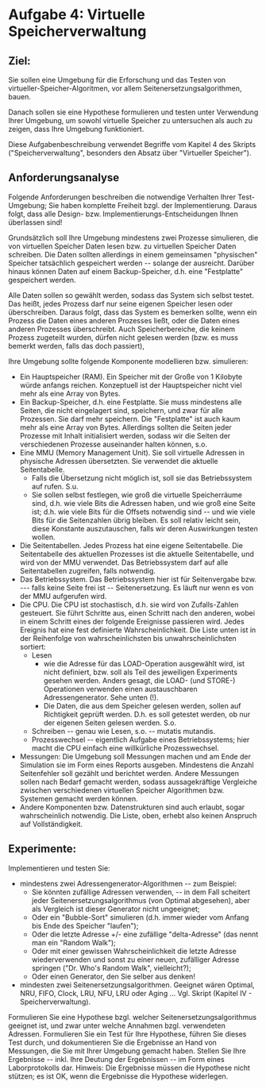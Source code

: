 # Aufgabe 4: Virtuelle Speicherverwaltung

## Ziel:

Sie sollen eine Umgebung für die Erforschung und das Testen von virtueller-Speicher-Algoritmen, vor allem Seitenersetzungsalgorithmen, bauen.

Danach sollen sie eine Hypothese formulieren und testen unter Verwendung Ihrer Umgebung, um sowohl virtuelle Speicher zu untersuchen als auch zu zeigen, dass Ihre Umgebung funktioniert.

Diese Aufgabenbeschreibung verwendet Begriffe vom Kapitel 4 des Skripts ("Speicherverwaltung", besonders den Absatz über "Virtueller Speicher").

## Anforderungsanalyse

Folgende Anforderungen beschreiben die notwendige Verhalten Ihrer Test-Umgebung; Sie haben komplette Freiheit bzgl. der Implementierung. Daraus folgt, dass alle Design- bzw. Implementierungs-Entscheidungen Ihnen überlassen sind!

Grundsätzlich soll Ihre Umgebung mindestens zwei Prozesse simulieren, die von virtuellen Speicher Daten lesen bzw. zu virtuellen Speicher Daten schreiben.  Die Daten sollten allerdings in einem gemeinsamen "physischen" Speicher tatsächlich gespeichert werden -- solange der ausreicht. Darüber hinaus können Daten auf einem Backup-Speicher, d.h. eine "Festplatte" gespeichert werden.

Alle Daten sollen so gewählt werden, sodass das System sich selbst testet. Das heißt, jedes Prozess darf nur seine eigenen Speicher lesen oder überschreiben. Daraus folgt, dass das System es bemerken sollte, wenn ein Prozess die Daten eines anderen Prozesses ließt, oder die Daten eines anderen Prozesses überschreibt.  Auch Speicherbereiche, die keinem Prozess zugeteilt wurden, dürfen nicht gelesen werden (bzw. es muss bemerkt werden, falls das doch passiert),

Ihre Umgebung sollte folgende Komponente modellieren bzw. simulieren:

* Ein Hauptspeicher (RAM).  Ein Speicher mit der Große von 1 Kilobyte würde anfangs reichen.  Konzeptuell ist der Hauptspeicher nicht viel mehr als eine Array von Bytes.
* Ein Backup-Speicher, d.h. eine Festplatte.  Sie muss mindestens alle Seiten, die nicht eingelagert sind, speichern, und zwar für alle Prozessen. Sie darf mehr speichern. Die "Festplatte" ist auch kaum mehr als eine Array von Bytes.  Allerdings sollten die Seiten jeder Prozesse mit Inhalt initialisiert werden, sodass wir die Seiten der verschiedenen Prozesse auseinander halten können, s.o.
* Eine MMU (Memory Management Unit).  Sie soll virtuelle Adressen in physische Adressen übersetzten. Sie verwendet die aktuelle Seitentabelle. 
  * Falls die Übersetzung nicht möglich ist, soll sie das Betriebssystem auf rufen. S.u. 
  * Sie sollen selbst festlegen, wie groß die virtuelle Speicherräume sind, d.h. wie viele Bits die Adressen haben, und wie groß eine Seite ist; d.h. wie viele Bits für die Offsets notwendig sind -- und wie viele Bits für die Seitenzahlen übrig bleiben. Es soll relativ leicht sein, diese Konstante auszutauschen, falls wir deren Auswirkungen testen wollen.
* Die Seitentabellen. Jedes Prozess hat eine eigene Seitentabelle. Die Seitentabelle des aktuellen Prozesses ist die aktuelle Seitentabelle, und wird von der MMU verwendet.  Das Betriebssystem darf auf alle Seitentabellen zugreifen, falls notwendig.
* Das Betriebssystem. Das Betriebssystem hier ist für Seitenvergabe bzw. --- falls keine Seite frei ist -- Seitenersetzung.  Es läuft nur wenn es von der MMU aufgerufen wird. 
* Die CPU.  Die CPU ist stochastisch, d.h. sie wird von Zufalls-Zahlen gesteuert. Sie führt Schritte aus, einen Schritt nach den anderen, wobei in einem Schritt eines der folgende Ereignisse passieren wird. Jedes Ereignis hat eine fest definierte Wahrscheinlichkeit. Die Liste unten ist in der Reihenfolge von wahrscheinlichsten bis unwahrscheinlichsten sortiert:
  * Lesen
    * wie die Adresse für das LOAD-Operation ausgewählt wird, ist nicht definiert, bzw. soll als Teil des jeweiligen Experiments gesehen werden. Anders gesagt, die LOAD- (und STORE-) Operationen verwenden einen austauschbaren Adressengenerator. Sehe unten (!).
    * Die Daten, die aus dem Speicher gelesen werden, sollen auf Richtigkeit geprüft werden. D.h. es soll getestet werden, ob nur der eigenen Seiten gelesen werden. S.o.
  * Schreiben -- genau wie Lesen, s.o. -- mutatis mutandis.
  * Prozesswechsel -- eigentlich Aufgabe eines Betriebssystems; hier macht die CPU einfach eine willkürliche Prozesswechsel.
* Messungen: Die Umgebung soll Messungen machen und am Ende der Simulation sie im Form eines Reports ausgeben. Mindestens die Anzahl Seitenfehler soll gezählt und berichtet werden. Andere Messungen sollen nach Bedarf gemacht werden, sodass aussagekräftige Vergleiche zwischen verschiedenen virtuellen Speicher Algorithmen bzw. Systemen gemacht werden können.
* Andere Komponenten bzw. Datenstrukturen sind auch erlaubt, sogar wahrscheinlich notwendig.  Die Liste, oben, erhebt also keinen Anspruch auf Vollständigkeit.

## Experimente:

Implementieren und testen Sie:
* mindestens zwei Adressengenerator-Algorithmen -- zum Beispiel:
  * Sie könnten zufällige Adressen verwenden, -- in dem Fall scheitert jeder Seitenersetzungsalgorithmus (von Optimal abgesehen), aber als Vergleich ist dieser Generator nicht ungeeignet;
  * Oder ein "Bubble-Sort" simulieren (d.h. immer wieder vom Anfang bis Ende des Speicher "laufen");
  * Oder die letzte Adresse +/- eine zufällige "delta-Adresse" (das nennt man ein "Random Walk");
  * Oder mit einer gewissen Wahrscheinlichkeit die letzte Adresse wiederverwenden und sonst zu einer neuen, zufälliger Adresse springen ("Dr. Who's Random Walk", vielleicht?);
  * Oder einen Generator, den Sie selber aus denken! 
* mindesten zwei Seitenersetzungsalgorithmen.  Geeignet wären Optimal, NRU, FIFO, Clock, LRU, NFU, LRU oder Aging ... Vgl. Skript (Kapitel IV - Speicherverwaltung).

Formulieren Sie eine Hypothese bzgl. welcher Seitenersetzungsalgorithmus geeignet ist, und zwar unter welche Annahmen bzgl. verwendeten Adressen. Formulieren Sie ein Test für Ihre Hypothese, führen Sie dieses Test durch, und dokumentieren Sie die Ergebnisse an Hand von Messungen, die Sie mit Ihrer Umgebung gemacht haben. Stellen Sie Ihre Ergebnisse -- inkl. Ihre Deutung der Ergebnissen -- im Form eines Laborprotokolls dar.  Hinweis: Die Ergebnisse müssen die Hypothese nicht stützen; es ist OK, wenn die Ergebnisse die Hypothese widerlegen.